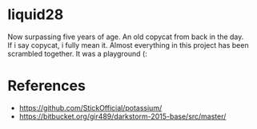 # liquid28
Now surpassing five years of age. An old copycat from back in the day. <br>
If i say copycat, i fully mean it. Almost everything in this project has been scrambled together. It was a playground (: <br>
# References
- https://github.com/StickOfficial/potassium/
- https://bitbucket.org/gir489/darkstorm-2015-base/src/master/
